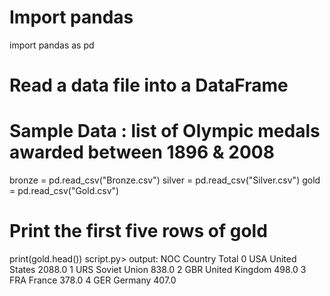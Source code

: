 # Import pandas
import pandas as pd

# Read a data file into a DataFrame
# Sample Data : list of Olympic medals awarded between 1896 & 2008
bronze = pd.read_csv("Bronze.csv")
silver = pd.read_csv("Silver.csv")
gold = pd.read_csv("Gold.csv")

# Print the first five rows of gold
print(gold.head())
script.py> output:
       NOC         Country   Total
    0  USA   United States  2088.0
    1  URS    Soviet Union   838.0
    2  GBR  United Kingdom   498.0
    3  FRA          France   378.0
    4  GER         Germany   407.0
